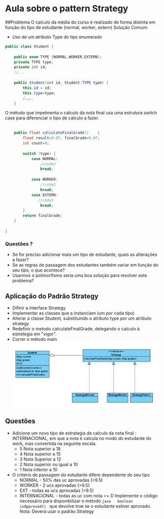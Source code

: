 # Aula sobre o pattern Strategy

##Problema
O calculo da média do curso é realizado de forma distinta em função do tipo de estudante (normal, worker, extern)
Solução Comum:
- Uso de um atributo Type do tipo enumerado
```java
public class Student {

    public enum TYPE {NORMAL,WORKER,EXTERN};
    private TYPE type;
    private int id;
    //...

    public Student(int id, Student.TYPE type) {
        this.id = id;
        this.type=type;
        /....
    }
```
O método que impelmenta o calculo da nota final usa uma estrutura switch case para diferenciar o tipo de calculo a fazer.
```java

    public float calculateFinalGrade()    {
        float result=0.0f, finalGrade=0.0f;
        int count=0;

        switch (type) {
            case NORMAL:
                //code2              
                break;

            case WORKER:
                //code2
                break;
            case EXTERN:
               //code3
                break;
        }
        return finalGrade;
    }

}
```
### Questões ?
- Se for preciso adicionar mais um tipo de estudante, quais as alterações a fazer?
- Se as regras de passagem dos estudantes também variar em função do seu tipo, o que acontece?
- Usarmos o polimorfismo seria uma boa solução para resolver este problema?

## Aplicação do Padrão Strategy
- Difinir a interface Strategy
- Implementar as classes que a instanciam (um por cada tipo)
- Alterar a classe Student, substituindo o atributo type por um atributo strategy
- Redefinir o metodo calculateFinalGrade, delegando o calculo à estretegia em "vigor".
- Correr o método main 
![strategy](images/UMLStrategy.PNG)

## Questões
 - Adicione um novo tipo de estrategia de calculo da nota final  : INTERNACIONAL, em que a nota é calcula no modo do estudante do work, mas convertida na seguinte escala.
    - 5 Nota superior a 18
    - 4 Nota superior a 15
    - 3 Nota Superior a 12
    - 2 Nota superior ou igual a 10
    - 1 Nota inferior a 10
 - O criterio de passagem do estudante difere dependente do seu tipo 
    - NORMAL - 50% das uc aprovadas (>9.5)
    - WORKER - 2 ucs aprovadas (>9.5)
    - EXT - todas as ucs aprovadas (>9.5)
    - INTERNACIONAL - todas as uc com nota >= D
    Implemente o código necessário para disponibilizar o método
    ```java   boolean isApproved() ``` que devolve true se o estudante estiver aprovado.  
    Nota: Deverá usar o padrão Strategy
